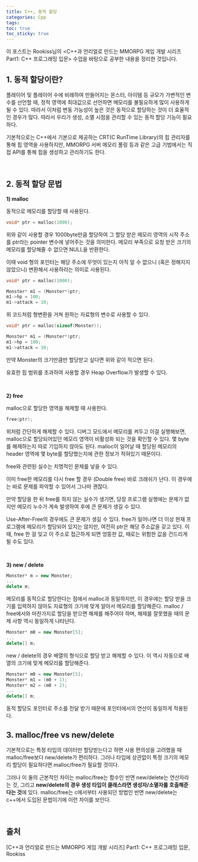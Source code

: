 ```yaml
---
title: C++, 동적 할당
categories: Cpp
tags: 
toc: true
toc_sticky: true
---
```


이 포스트는 Rookiss님의 \<C++과 언리얼로 만드는 MMORPG 게임 개발 시리즈 Part1: C++ 프로그래밍 입문> 수업을 바탕으로 공부한 내용을 정리한 것입니다. 
## **1. 동적 할당이란?**

플레이어 및 플레이어 수에 비례하여 만들어지는 몬스터, 아이템 등 규모가 가변적인 변수를 선언할 때, 정적 영역에 최대값으로 선언하면 메모리를 불필요하게 많이 사용하게 될 수 있다. 따라서 이처럼 변동 가능성이 높은 것은 동적으로 할당하는 것이 더 효율적인 경우가 많다. 따라서 우리가 생성, 소멸 시점을 관리할 수 있는 동적 할당 기능이 필요하다. 

기본적으로는 C++에서 기본으로 제공하는 CRT(C RunTime Library)의 힙 관리자를 통해 힙 영역을 사용하지만, MMORPG 서버 메모리 풀링 등과 같은 고급 기법에서는 직접 API를 통해 힙을 생성하고 관리하기도 한다. 

<br/>

## **2. 동적 할당 문법**

**1) malloc**

동적으로 메모리를 할당할 때 사용된다.

```c++
void* ptr = malloc(1000);
```

위와 같이 사용할 경우 1000byte만큼 할당하여 그 할당 받은 메모리 영역의 시작 주소를 ptr라는 pointer 변수에 넣어주는 것을 의미한다. 메모리 부족으로 요청 받은 크기의 메모리를 할당해줄 수 없으면 NULL을 반환한다. 

이때 void 형의 포인터는 해당 주소에 무엇이 있는지 아직 알 수 없으니 (혹은 정해지지 않았으니) 변환해서 사용하라는 의미로 사용된다.

```c++
void* ptr = malloc(1000);

Monster* m1 = (Monster*)ptr;
m1->hp = 100;
m1->attack = 10;
```
위 코드처럼 형변환을 거쳐 원하는 자료형의 변수로 사용할 수 있다. 

```c++
void* ptr = malloc(sizeof(Monster));

Monster* m1 = (Monster*)ptr;
m1->hp = 100;
m1->attack = 10;
```
만약 Monster의 크기만큼만 할당받고 싶다면 위와 같이 적으면 된다. 

유효한 힙 범위를 초과하여 사용할 경우 Heap Overflow가 발생할 수 있다. 

<br/>

**2) free**

malloc으로 할당한 영역을 해제할 때 사용한다. 

```c++
free(ptr);
```
위처럼 간단하게 해제할 수 있다. 디버그 모드에서 메모리를 켜두고 이걸 실행해보면, malloc으로 할당되어있던 메모리 영역이 비활성화 되는 것을 확인할 수 있다. 몇 byte를 해제하는지 따로 기입하지 않아도 된다. malloc이 일어날 때 할당된 메모리의 header 영역에 몇 byte를 할당했는지에 관한 정보가 적혀있기 때문이다.

free와 관련된 실수는 치명적인 문제를 낳을 수 있다. 

이미 free한 메모리를 다시 free 할 경우 (Double free) 바로 크래쉬가 난다. 이 경우에는 바로 문제를 파악할 수 있어서 그나마 괜찮다. 

만약 할당을 한 뒤 free를 하지 않는 실수가 생기면, 당장 프로그램 실행에는 문제가 없지만 메모리 누수가 계속 발생하여 후에 큰 문제가 생길 수 있다. 

Use-After-Free의 경우에도 큰 문제가 생길 수 있다. free가 일어나면 더 이상 현재 프로그램에 메모리가 할당되어 있지는 않지만, 여전히 ptr은 해당 주소값을 갖고 있다. 이때, free 한 걸 잊고 이 주소로 접근하게 되면 엉뚱한 값, 때로는 위험한 값을 건드리게 될 수도 있다. 

<br/>

**3) new / delete**

```c++
Monster* m = new Monster;
...
delete m;
```

메모리를 동적으로 할당한다는 점에서 malloc과 동일하지만, 이 경우에는 할당 받을 크기를 입력하지 않아도 자료형의 크기에 맞게 알아서 메모리를 할당해준다. malloc / free에서와 마찬가지로 할당을 받으면 해제를 해주어야 하며, 해제를 잘못했을 때의 문제 사항 역시 동일하게 나타난다. 

```c++
Monster* m0 = new Monster[5];
...
delete[] m;
```

new / delete의 경우 배열의 형식으로 할당 받고 해제할 수 있다. 이 역시 자동으로 배열의 크기에 맞게 메모리를 할당해준다. 

```c++
Monster* m0 = new Monster[5];
Monster* m1 = (m0 + 1);
Monster* m2 = (m0 + 2);
...
delete[] m;
```

동적 할당도 포인터로 주소를 전달 받기 때문에 포인터에서의 연산이 동일하게 적용된다.

## **3. malloc/free vs new/delete**

기본적으로는 특정 타입의 데이터만 할당받는다고 하면 사용 편의성을 고려했을 때 malloc/free보다 new/delete가 편리하다. 그러나 타입에 상관없이 특정 크기의 메모리 할당이 필요하다면 malloc/free가 필요할 것이다.

그러나 이 둘의 근본적인 차이는 malloc/free는 함수인 반면 new/delete는 연산자라는 것, 그리고 **new/delete의 경우 생성 타입이 클래스라면 생성자/소멸자를 호출해준다는 것**에 있다. malloc/free는 c에서부터 사용되던 방법인 반면 new/delete는 c++에서 도입된 문법이기에 이런 차이를 보인다. 

<br/>

## **출처**

[C++과 언리얼로 만드는 MMORPG 게임 개발 시리즈] Part1: C++ 프로그래밍 입문, Rookiss

